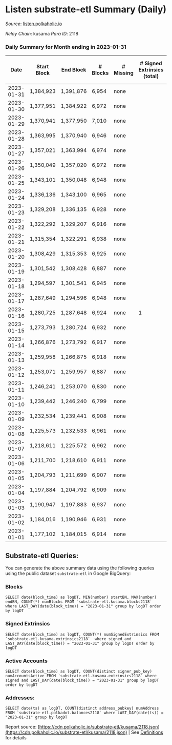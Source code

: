 # Listen substrate-etl Summary (Daily)

_Source_: [listen.polkaholic.io](https://listen.polkaholic.io)

*Relay Chain*: kusama
*Para ID*: 2118



### Daily Summary for Month ending in 2023-01-31


| Date | Start Block | End Block | # Blocks | # Missing | # Signed Extrinsics (total) | # Active Accounts | # Addresses with Balances | # Events | # Transfers | # XCM Transfers In | # XCM Transfers Out |
| ---- | ----------- | --------- | -------- | --------- | --------------------------- | ----------------- | ------------------------- | -------- | ----------- | ------------------ | ------------------- |
| 2023-01-31 | 1,384,923 | 1,391,876 | 6,954 | none  |  |  | 2,053 | 13,912 |   |   |   |
| 2023-01-30 | 1,377,951 | 1,384,922 | 6,972 | none  |  |  | 2,053 | 13,948 |   |   |   |
| 2023-01-29 | 1,370,941 | 1,377,950 | 7,010 | none  |  |  | 2,053 | 14,024 |   |   |   |
| 2023-01-28 | 1,363,995 | 1,370,940 | 6,946 | none  |  |  | 2,053 | 13,896 |   |   |   |
| 2023-01-27 | 1,357,021 | 1,363,994 | 6,974 | none  |  |  | 2,053 | 13,952 |   |   |   |
| 2023-01-26 | 1,350,049 | 1,357,020 | 6,972 | none  |  |  | 2,053 | 13,947 |   |   |   |
| 2023-01-25 | 1,343,101 | 1,350,048 | 6,948 | none  |  |  | 2,053 | 13,900 |   |   |   |
| 2023-01-24 | 1,336,136 | 1,343,100 | 6,965 | none  |  |  | 2,053 | 13,934 |   |   |   |
| 2023-01-23 | 1,329,208 | 1,336,135 | 6,928 | none  |  |  | 2,053 | 13,860 |   |   |   |
| 2023-01-22 | 1,322,292 | 1,329,207 | 6,916 | none  |  |  | 2,053 | 13,836 |   |   |   |
| 2023-01-21 | 1,315,354 | 1,322,291 | 6,938 | none  |  |  | 2,053 | 13,880 |   |   |   |
| 2023-01-20 | 1,308,429 | 1,315,353 | 6,925 | none  |  |  | 2,053 | 13,854 |   |   |   |
| 2023-01-19 | 1,301,542 | 1,308,428 | 6,887 | none  |  |  | 2,053 | 13,777 |   |   |   |
| 2023-01-18 | 1,294,597 | 1,301,541 | 6,945 | none  |  |  | 2,053 | 13,894 |   |   |   |
| 2023-01-17 | 1,287,649 | 1,294,596 | 6,948 | none  |  |  | 2,053 | 13,900 |   |   |   |
| 2023-01-16 | 1,280,725 | 1,287,648 | 6,924 | none  | 1 | 1 | 2,053 | 13,855 |   |   |   |
| 2023-01-15 | 1,273,793 | 1,280,724 | 6,932 | none  |  |  | 2,053 | 13,868 |   |   |   |
| 2023-01-14 | 1,266,876 | 1,273,792 | 6,917 | none  |  |  | 2,053 | 13,838 |   |   |   |
| 2023-01-13 | 1,259,958 | 1,266,875 | 6,918 | none  |  |  | 2,053 | 13,840 |   |   |   |
| 2023-01-12 | 1,253,071 | 1,259,957 | 6,887 | none  |  |  | 2,053 | 13,777 |   |   |   |
| 2023-01-11 | 1,246,241 | 1,253,070 | 6,830 | none  |  |  | 2,053 | 13,664 |   |   |   |
| 2023-01-10 | 1,239,442 | 1,246,240 | 6,799 | none  |  |  | 2,053 | 13,602 |   |   |   |
| 2023-01-09 | 1,232,534 | 1,239,441 | 6,908 | none  |  |  | 2,053 | 13,820 |   |   |   |
| 2023-01-08 | 1,225,573 | 1,232,533 | 6,961 | none  |  |  | 2,053 | 13,926 |   |   |   |
| 2023-01-07 | 1,218,611 | 1,225,572 | 6,962 | none  |  |  | 2,053 | 13,927 |   |   |   |
| 2023-01-06 | 1,211,700 | 1,218,610 | 6,911 | none  |  |  | 2,053 | 13,826 |   |   |   |
| 2023-01-05 | 1,204,793 | 1,211,699 | 6,907 | none  |  |  | 2,053 | 13,818 |   |   |   |
| 2023-01-04 | 1,197,884 | 1,204,792 | 6,909 | none  |  |  | 2,053 | 13,822 |   |   |   |
| 2023-01-03 | 1,190,947 | 1,197,883 | 6,937 | none  |  |  | 2,053 | 13,878 |   |   |   |
| 2023-01-02 | 1,184,016 | 1,190,946 | 6,931 | none  |  |  | 2,053 | 13,866 |   |   |   |
| 2023-01-01 | 1,177,102 | 1,184,015 | 6,914 | none  |  |  | 2,053 | 13,832 |   |   |   |

## Substrate-etl Queries:
You can generate the above summary data using the following queries using the public dataset `substrate-etl` in Google BigQuery:


### Blocks
```
SELECT date(block_time) as logDT, MIN(number) startBN, MAX(number) endBN, COUNT(*) numBlocks FROM `substrate-etl.kusama.blocks2118`  where LAST_DAY(date(block_time)) = "2023-01-31" group by logDT order by logDT
```


### Signed Extrinsics
```
SELECT date(block_time) as logDT, COUNT(*) numSignedExtrinsics FROM `substrate-etl.kusama.extrinsics2118`  where signed and LAST_DAY(date(block_time)) = "2023-01-31" group by logDT order by logDT
```


### Active Accounts
```
SELECT date(block_time) as logDT, COUNT(distinct signer_pub_key) numAccountsActive FROM `substrate-etl.kusama.extrinsics2118` where signed and LAST_DAY(date(block_time)) = "2023-01-31" group by logDT order by logDT
```


### Addresses:
```
SELECT date(ts) as logDT, COUNT(distinct address_pubkey) numAddress FROM `substrate-etl.polkadot.balances2118` where LAST_DAY(date(ts)) = "2023-01-31" group by logDT
```



Report source: [https://cdn.polkaholic.io/substrate-etl/kusama/2118.json](https://cdn.polkaholic.io/substrate-etl/kusama/2118.json) | See [Definitions](/DEFINITIONS.md) for details
